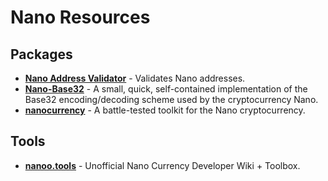 # Nano Resources

## Packages

* [**Nano Address Validator**](https://github.com/alecrios/nano-address-validator) - Validates Nano addresses.
* [**Nano-Base32**](https://github.com/termhn/nano-base32) - A small, quick, self-contained implementation of the Base32 encoding/decoding scheme used by the cryptocurrency Nano.
* [**nanocurrency**](https://github.com/marvinroger/nanocurrency-js/tree/master/packages/nanocurrency) - A battle-tested toolkit for the Nano cryptocurrency.

## Tools

* [**nanoo.tools**](https://nanoo.tools/) - Unofficial Nano Currency Developer Wiki + Toolbox.
